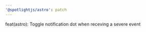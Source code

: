 ```yaml
---
'@spotlightjs/astro': patch
---
```


feat(astro): Toggle notification dot when receving a severe event
